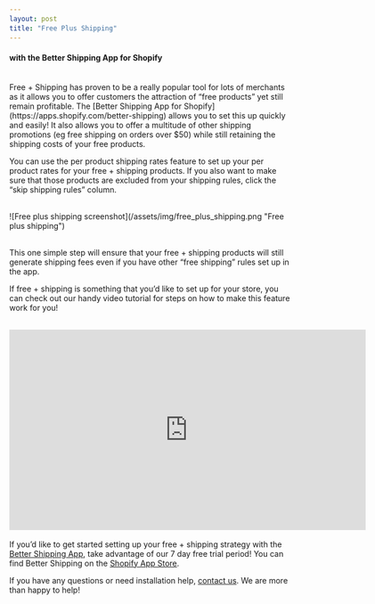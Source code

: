 ```yaml
---
layout: post
title: "Free Plus Shipping"
---
```

#### with the Better Shipping App for Shopify
<br>
Free + Shipping has proven to be a really popular tool for lots of merchants as it allows you to offer customers the attraction of “free products” yet still remain profitable. The [Better Shipping App for Shopify](https://apps.shopify.com/better-shipping) allows you to set this up quickly and easily! It also allows you to offer a multitude of other shipping promotions (eg free shipping on orders over $50) while still retaining the shipping costs of your free products. 

You can use the per product shipping rates feature to set up your per product rates for your free + shipping products. If you also want to make sure that those products are excluded from your shipping rules, click the “skip shipping rules” column.

<br>
![Free plus shipping screenshot](/assets/img/free_plus_shipping.png "Free plus shipping")
<br>
<br>

This one simple step will ensure that your free + shipping products will still generate shipping fees even if you have other “free shipping” rules set up in the app. 

If free + shipping is something that you’d like to set up for your store, you can check out our handy video tutorial for steps on how to make this feature work for you!

<br>
<iframe width="640" height="360" src="https://www.youtube.com/embed/wwBRVFk7v8M" frameborder="0" allow="accelerometer; autoplay; encrypted-media; gyroscope; picture-in-picture" allowfullscreen></iframe>
<br>

If you’d like to get started setting up your free + shipping strategy with the [Better Shipping App](https://apps.shopify.com/better-shipping), take advantage of our 7 day free trial period! You can find Better Shipping on the [Shopify App Store](https://apps.shopify.com/better-shipping). 

If you have any questions or need installation help, [contact us](mailto:better.shipping@atomyard.com). We are more than happy to help!

